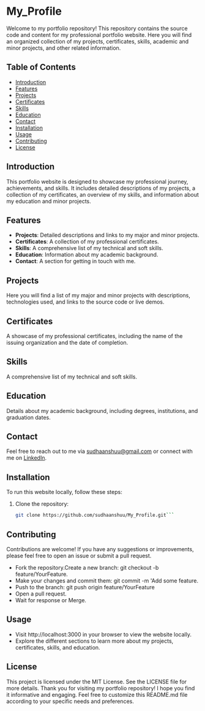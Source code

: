 # My_Profile

Welcome to my portfolio repository! This repository contains the source code and content for my professional portfolio website. Here you will find an organized collection of my projects, certificates, skills, academic and minor projects, and other related information.

## Table of Contents

- [Introduction](#introduction)
- [Features](#features)
- [Projects](#projects)
- [Certificates](#certificates)
- [Skills](#skills)
- [Education](#education)
- [Contact](#contact)
- [Installation](#installation)
- [Usage](#usage)
- [Contributing](#contributing)
- [License](#license)

## Introduction

This portfolio website is designed to showcase my professional journey, achievements, and skills. It includes detailed descriptions of my projects, a collection of my certificates, an overview of my skills, and information about my education and minor projects.

## Features

- **Projects**: Detailed descriptions and links to my major and minor projects.
- **Certificates**: A collection of my professional certificates.
- **Skills**: A comprehensive list of my technical and soft skills.
- **Education**: Information about my academic background.
- **Contact**: A section for getting in touch with me.

## Projects

Here you will find a list of my major and minor projects with descriptions, technologies used, and links to the source code or live demos.

## Certificates

A showcase of my professional certificates, including the name of the issuing organization and the date of completion.

## Skills

A comprehensive list of my technical and soft skills.

## Education

Details about my academic background, including degrees, institutions, and graduation dates.

## Contact

Feel free to reach out to me via [sudhaanshuu@gmail.com](mailto:sudhaanshuu@gmail.com) or connect with me on [LinkedIn](https://www.linkedin.com/in/sudhanshuu/).

## Installation

To run this website locally, follow these steps:

1. Clone the repository:
   ```bash
   git clone https://github.com/sudhaanshuu/My_Profile.git```

##  Contributing
Contributions are welcome! If you have any suggestions or improvements, please feel free to open an issue or submit a pull request.
- Fork the repository.Create a new branch: git checkout -b feature/YourFeature.
- Make your changes and commit them: git commit -m 'Add some feature.
- Push to the branch: git push origin feature/YourFeature 
- Open a pull request.
- Wait for response or Merge.
## Usage
- Visit http://localhost:3000 in your browser to view the website locally.
- Explore the different sections to learn more about my projects, certificates, skills, and education.
## License
This project is licensed under the MIT License. See the LICENSE file for more details.
Thank you for visiting my portfolio repository! I hope you find it informative and engaging.
Feel free to customize this README.md file according to your specific needs and preferences.
